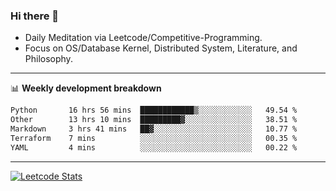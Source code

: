 ### Hi there 👋
* Daily Meditation via Leetcode/Competitive-Programming.
* Focus on OS/Database Kernel, Distributed System, Literature, and Philosophy.

-------

📊 **Weekly development breakdown**
<!--START_SECTION:waka-->

```txt
Python       16 hrs 56 mins  ████████████▒░░░░░░░░░░░░   49.54 %
Other        13 hrs 10 mins  █████████▓░░░░░░░░░░░░░░░   38.51 %
Markdown     3 hrs 41 mins   ██▓░░░░░░░░░░░░░░░░░░░░░░   10.77 %
Terraform    7 mins          ░░░░░░░░░░░░░░░░░░░░░░░░░   00.35 %
YAML         4 mins          ░░░░░░░░░░░░░░░░░░░░░░░░░   00.22 %
```

<!--END_SECTION:waka-->

-------

[![Leetcode Stats](https://leetcard.jacoblin.cool/hzhang413?font=Fira+Mono)](https://leetcode.com/fxrc)
<!-- ![image](./cyberpunk-ghost-in-the-shell.gif)
![image](./gis-archive.png) -->
